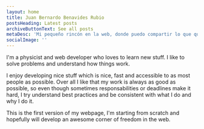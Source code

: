 ```yaml
---
layout: home
title: Juan Bernardo Benavides Rubio
postsHeading: Latest posts
archiveButtonText: See all posts
metaDesc: 'Mi pequeño rincón en la web, donde puedo compartir lo que quiera para el mundo'
socialImage: ''
---
```


I'm a physicist and web developer who loves to learn new stuff. I like to solve problems and understand how things work.

I enjoy developing nice stuff which is nice, fast and accessible to as most people as possible. Over all I like that my work is always as good as possible, so even though sometimes responsabilities or deadlines make it hard, I try understand best practices and be consistent with what I do and why I do it.

This is the first version of my webpage, I'm starting from scratch and hopefully will develop an awesome corner of freedom in the web.
